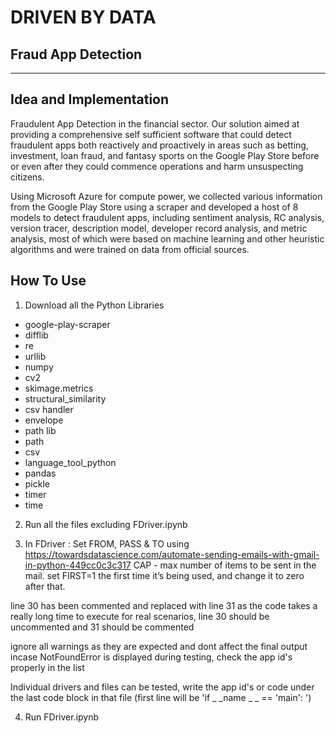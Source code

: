 # DRIVEN BY DATA
## Fraud App Detection 

___

## Idea and Implementation
Fraudulent App Detection in the financial sector. Our solution aimed at providing a comprehensive self sufficient software that could detect fraudulent apps both reactively and proactively in areas such as betting, investment, loan fraud, and fantasy sports on the Google Play Store before or even after they could commence operations and harm unsuspecting citizens.

Using Microsoft Azure for compute power, we collected various information from the Google Play Store using a scraper and developed a host of 8 models to detect fraudulent apps, including sentiment analysis, RC analysis, version tracer, description model, developer record analysis, and metric analysis, most of which were based on machine learning and other heuristic algorithms and were trained on data from official sources.


## How To Use
1. Download  all the Python Libraries

- google-play-scraper
- difflib
- re
- urllib
- numpy
- cv2
- skimage.metrics
- structural_similarity
- csv handler
- envelope
- path lib
- path
- csv
- language_tool_python
- pandas
- pickle
- timer
- time

2. Run all the files excluding FDriver.ipynb

3.  In FDriver :
Set FROM, PASS & TO using  https://towardsdatascience.com/automate-sending-emails-with-gmail-in-python-449cc0c3c317
CAP - max number of items to be sent in the mail.
set FIRST=1 the first time it’s being used, and change it to zero after that.

line 30 has been commented and replaced with line 31 as the code takes a really long time to execute
for real scenarios, line 30 should be uncommented and 31 should be commented

ignore all warnings as they are expected and dont affect the final output
incase NotFoundError is displayed during testing, check the app id's properly in the list

Individual drivers and files can be tested, write the app id's or code under the last code block in that file 
(first line will be 'if  _ _name _ _ == 'main': ')


4. Run FDriver.ipynb



